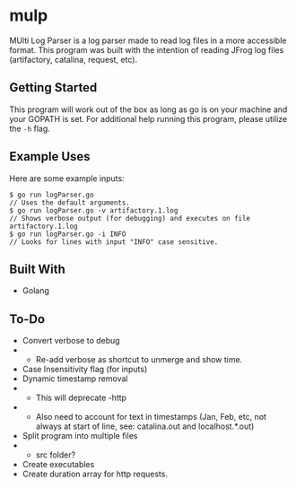 # mulp

MUlti Log Parser is a log parser made to read log files in a more accessible format.
This program was built with the intention of reading JFrog log files (artifactory, catalina, request, etc).

## Getting Started

This program will work out of the box as long as go is on your machine and your GOPATH is set. For additional help running this program, please utilize the `-h` flag.

## Example Uses

Here are some example inputs:
```
$ go run logParser.go
// Uses the default arguments.
$ go run logParser.go -v artifactory.1.log
// Shows verbose output (for debugging) and executes on file artifactory.1.log
$ go run logParser.go -i INFO
// Looks for lines with input "INFO" case sensitive.
```

## Built With

* Golang

## To-Do

* Convert verbose to debug
* * Re-add verbose as shortcut to unmerge and show time.
* Case Insensitivity flag (for inputs)
* Dynamic timestamp removal 
* * This will deprecate -http
* * Also need to account for text in timestamps (Jan, Feb, etc, not always at start of line, see: catalina.out and localhost.*.out)
* Split program into multiple files
* * src folder?
* Create executables
* Create duration array for http requests.
